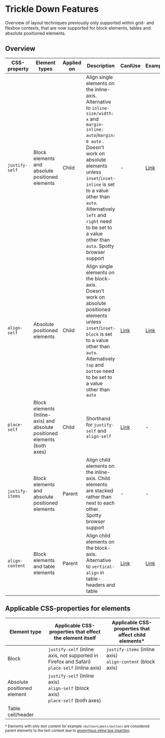 # Trickle Down Features

Overview of layout techniques previously only supported within grid- and flexbox contexts, that are now supported for block elements, tables and absolute positioned elements.

## Overview

| CSS-property | Element types | Applied on | Description | CanIUse | Example
| --- | --- | --- | --- | --- | --- |
| `justify-self` | Block elements and absolute positioned elements | Child | Align single elements on the inline-axis. Alternative to `inline-size/width: x` and `margin-inline: auto`\/`margin: 0 auto` . Doesn't work on absolute elements unless `inset`/`inset-inline` is set to a value other than `auto`. Alternatively `left` and `right` need to be set to a value other than `auto`. Spotty browser support | - | [Link](https://maurer2.github.io/trickle-down-features/#/justify-self) |
| `align-self` | Absolute positioned elements | Child | Align single elements on the block-axis. Doesn't work on absolute positioned elements unless `inset`/`inset-block` is set to a value other than `auto`. Alternatively `top` and `bottom` need to be set to a value other than `auto` | [Link](https://caniuse.com/mdn-css_properties_align-self_position_absolute_context) | [Link](https://maurer2.github.io/trickle-down-features/#/justify-self) |
| `place-self` | Block elements (Inline-axis) and absolute positioned elements (both axes) | Child | Shorthand for `justify-self` and `align-self` | [Link](https://caniuse.com/mdn-css_properties_place-self_position_absolute_context) | - |
| `justify-items` | Block elements and absolute positioned elements | Parent | Align child elements on the inline-axis. Child elements are stacked rather than next to each other. Spotty browser support | - | - |
| `align-content` | Block elements and table elements | Parent | Align child elements on the block-axis. Alternative to `vertical-align` in table-headers and table | [Link](https://caniuse.com/mdn-css_properties_align-content_block_context)| [Link](https://maurer2.github.io/trickle-down-features/#/align-content)|

## Applicable CSS-properties for elements

| Element type | Applicable CSS-properties that effect the element itself | Applicable CSS-properties that affect child elements* |
| --- | --- | --- |
| Block |  `justify-self` (inline axis, not supported in Firefox and Safari) <br /> `place-self` (inline axis) | `justify-items` (inline axis) <br /> `align-content` (block axis) |
| Absolute positioned element |  `justify-self` (inline axis) <br />  `align-self` (block axis) <br /> `place-self` (both axes) ||
| Table cell/header | | |

<small>&ast; Elements with only text content for example `<button>Label</button>` are considered parent elements to the text content due to [anonymous inline box insertion](https://www.w3.org/TR/CSS22/visuren.html#anonymous).</small>